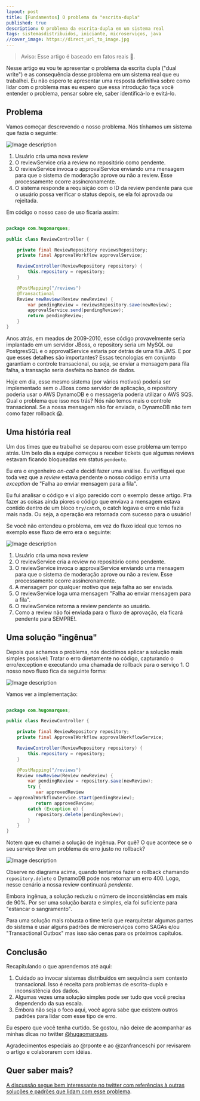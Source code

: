 ```yaml
---
layout: post
title: [Fundamentos] O problema da "escrita-dupla"
published: true
description: O problema da escrita-dupla em um sistema real
tags: sistemasdistribuidos, iniciante, microserviços, java
//cover_image: https://direct_url_to_image.jpg
---
```


> Aviso: Esse artigo é baseado em fatos reais 😬.

Nesse artigo eu vou te apresentar o problema da escrita dupla ("dual write") e as consequência desse problema em um sistema real que eu trabalhei. Eu não espero te apresentar uma resposta definitiva sobre como lidar com o problema mas eu espero que essa introdução faça você entender o problema, pensar sobre ele, saber identificá-lo e evitá-lo.

## Problema

Vamos começar descrevendo o nosso problema. Nós tínhamos um sistema que fazia o seguinte:

![Image description](https://dev-to-uploads.s3.amazonaws.com/uploads/articles/0qeeqa8ct18vpd5y20n4.png)

1. Usuário cria uma nova review
2. O reviewService cria a review no repositório como pendente.
3. O reviewService invoca o approvalService enviando uma mensagem para que o sistema de moderação aprove ou não a review. Esse processamente ocorre assíncronamente.
4. O sistema responde a requisição com o ID da review pendente para que o usuário possa verificar o status depois, se ela foi aprovada ou rejeitada.

Em código o nosso caso de uso ficaria assim:

```java

package com.hugomarques;

public class ReviewController {

    private final ReviewRepository reviewsRepository;
    private final ApprovalWorkflow approvalService;

    ReviewController(ReviewRepository repository) {
        this.repository = repository;
    }

    @PostMapping("/reviews")
    @Transactional
    Review newReview(Review newReview) {
        var pendingReview = reviewsRepository.save(newReview);
        approvalService.send(pendingReview);
        return pendingReview;
    }
}
```

Anos atrás, em meados de 2009-2010, esse código provavelmente seria implantado em um servidor JBoss, o repository seria um MySQL ou PostgresSQL e o approvalService estaria por detrás de uma fila JMS. E por que esses detalhes são importantes? Essas tecnologias em conjunto garantiam o controle transacional, ou seja, se enviar a mensagem para fila falha, a transação seria desfeita no banco de dados.

Hoje em dia, esse mesmo sistema (por vários motivos) poderia ser implementado sem o JBoss como servidor de aplicação, o repository poderia usar o AWS DynamoDB e o messageria poderia utilizar o AWS SQS. Qual o problema que isso nos trás? Nós não temos mais o controle transacional. Se a nossa mensagem não for enviada, o DynamoDB não tem como fazer rollback 😱.

## Uma história real

Um dos times que eu trabalhei se deparou com esse problema um tempo atrás. Um belo dia a equipe começou a receber tickets que algumas reviews estavam ficando bloqueadas em status `pendente`.

Eu era o engenheiro *on-call*  e decidi fazer uma análise. Eu verifiquei que toda vez que a *review* estava pendente o nosso código emitia uma *exception* de "Falha ao enviar mensagem para a fila".

Eu fui analisar o código e vi algo parecido com o exemplo desse artigo. Pra fazer as coisas ainda piores o código que enviava a mensagem estava contido dentro de um bloco `try/catch`, o catch logava o erro e não fazia mais nada. Ou seja, a operação era retornada com sucesso para o usuário!

Se você não entendeu o problema, em vez do fluxo ideal que temos no exemplo esse fluxo de erro era o seguinte:

![Image description](https://dev-to-uploads.s3.amazonaws.com/uploads/articles/fw4ji8wqrpjr0r7trfy8.png)

1. Usuário cria uma nova review
2. O reviewService cria a review no repositório como pendente.
3. O reviewService invoca o approvalService enviando uma mensagem para que o sistema de moderação aprove ou não a review. Esse processamente ocorre assíncronamente.
4. A mensagem por qualquer motivo que seja falha ao ser enviada.
5. O reviewService loga uma mensagem "Falha ao enviar mensagem para a fila".
6. O reviewService retorna a review pendente ao usuário.
7. Como a review não foi enviada para o fluxo de aprovação, ela ficará pendente para SEMPRE!.

## Uma solução "ingênua"

Depois que achamos o problema, nós decidimos aplicar a solução mais simples possível: Tratar o erro diretamente no código, capturando o erro/exception e executando uma chamada de rollback para o serviço 1. O nosso novo fluxo fica da seguinte forma:

![Image description](https://dev-to-uploads.s3.amazonaws.com/uploads/articles/rwp605d9785ckufzgrzd.png)

Vamos ver a implementação:

```Java

package com.hugomarques;

public class ReviewController {

    private final ReviewRepository repository;
    private final ApprovalWorkflow approvalWorkflowService;

    ReviewController(ReviewRepository repository) {
        this.repository = repository;
    }

    @PostMapping("/reviews")
    Review newReview(Review newReview) {
        var pendingReview = repository.save(newReview);
        try {
           var approvedReview
 = approvalWorkflowService.start(pendingReview);
           return approvedReview;
        catch (Exception e) {
           repository.delete(pendingReview);
        }
    }
}
```

Notem que eu chamei a solução de ingênua. Por quê? O que acontece se o seu serviço tiver um problema de erro justo no rollback?

![Image description](https://dev-to-uploads.s3.amazonaws.com/uploads/articles/ftz9sveyolft8tdw3fw1.png)

Observe no diagrama acima, quando tentamos fazer o rollback chamando `repository.delete` o DynamoDB pode nos retornar um erro 400. Logo, nesse cenário a nossa review continuará *pendente*.

Embora ingênua, a solução reduziu o número de inconsistências em mais de 90%. Por ser uma solução barata e simples, ela foi suficiente para "estancar o sangramento".

Para uma solução mais robusta o time teria que rearquitetar algumas partes do sistema e usar alguns padrões de microserviços como SAGAs e/ou "Transactional Outbox" mas isso são cenas para os próximos capítulos.

## Conclusão

Recapitulando o que aprendemos até aqui:
1. Cuidado ao invocar sistemas distribuídos em sequência sem contexto transacional. Isso é receita para problemas de escrita-dupla e inconsistência dos dados.
2. Algumas vezes uma solução simples pode ser tudo que você precisa dependendo da sua escala.
3. Embora não seja o foco aqui, você agora sabe que existem outros padrões para lidar com esse tipo de erro.

Eu espero que você tenha curtido. Se gostou, não deixe de acompanhar as minhas dicas no twitter [@hugaomarques](https://twitter.com/hugaomarques).

Agradecimentos especiais ao @rponte e ao @zanfranceschi por revisarem o artigo e colaborarem com idéias.

## Quer saber mais?

[A discussão segue bem interessante no twitter com referências à outras soluções e padrões que lidam com esse problema](https://twitter.com/hugaomarques/status/1522681876208521216?s=20&t=_DVahG4vsows_rPVJlFFzg).
